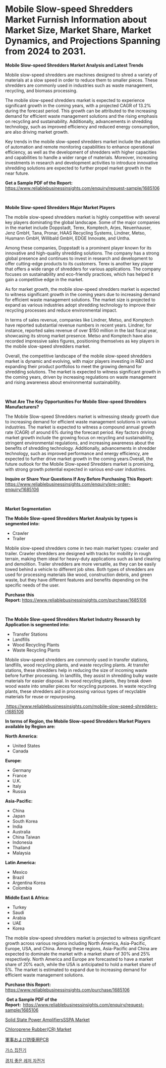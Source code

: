<p><h1>Mobile Slow-speed Shredders Market Furnish Information about Market Size, Market Share, Market Dynamics, and Projections Spanning from 2024 to 2031.</h1></p><p><strong>Mobile Slow-speed Shredders Market Analysis and Latest Trends</strong></p>
<p><p>Mobile slow-speed shredders are machines designed to shred a variety of materials at a slow speed in order to reduce them to smaller pieces. These shredders are commonly used in industries such as waste management, recycling, and biomass processing.</p><p>The mobile slow-speed shredders market is expected to experience significant growth in the coming years, with a projected CAGR of 13.2% during the forecast period. This growth can be attributed to the increasing demand for efficient waste management solutions and the rising emphasis on recycling and sustainability. Additionally, advancements in shredding technology, such as improved efficiency and reduced energy consumption, are also driving market growth.</p><p>Key trends in the mobile slow-speed shredders market include the adoption of automation and remote monitoring capabilities to enhance operational efficiency, as well as the development of shredders with higher capacities and capabilities to handle a wider range of materials. Moreover, increasing investments in research and development activities to introduce innovative shredding solutions are expected to further propel market growth in the near future.</p></p>
<p><strong>Get a Sample PDF of the Report:&nbsp;</strong> <a href="https://www.reliablebusinessinsights.com/enquiry/request-sample/1685106">https://www.reliablebusinessinsights.com/enquiry/request-sample/1685106</a></p>
<p>&nbsp;</p>
<p><strong>Mobile Slow-speed Shredders Major Market Players</strong></p>
<p><p>The mobile slow-speed shredders market is highly competitive with several key players dominating the global landscape. Some of the major companies in the market include Doppstadt, Terex, Komptech, Arjes, Neuenhauser, Jenz GmbH, Tana, Pronar, HAAS Recycling Systems, Lindner, Metso, Husmann GmbH, Willibald GmbH, EDGE Innovate, and Untha.</p><p>Among these companies, Doppstadt is a prominent player known for its innovative and high-quality shredding solutions. The company has a strong global presence and continues to invest in research and development to offer cutting-edge products to its customers. Terex is another key player that offers a wide range of shredders for various applications. The company focuses on sustainability and eco-friendly practices, which has helped it gain a competitive edge in the market.</p><p>As for market growth, the mobile slow-speed shredders market is expected to witness significant growth in the coming years due to increasing demand for efficient waste management solutions. The market size is projected to expand as various industries adopt shredding technology to improve their recycling processes and reduce environmental impact.</p><p>In terms of sales revenue, companies like Lindner, Metso, and Komptech have reported substantial revenue numbers in recent years. Lindner, for instance, reported sales revenue of over $150 million in the last fiscal year, showcasing its strong market presence. Metso and Komptech have also recorded impressive sales figures, positioning themselves as key players in the mobile slow-speed shredders market.</p><p>Overall, the competitive landscape of the mobile slow-speed shredders market is dynamic and evolving, with major players investing in R&D and expanding their product portfolios to meet the growing demand for shredding solutions. The market is expected to witness significant growth in the coming years, driven by increasing regulations on waste management and rising awareness about environmental sustainability.</p></p>
<p>&nbsp;</p>
<p><strong>What Are The Key Opportunities For Mobile Slow-speed Shredders Manufacturers?</strong></p>
<p><p>The Mobile Slow-speed Shredders market is witnessing steady growth due to increasing demand for efficient waste management solutions in various industries. The market is expected to witness a compound annual growth rate (CAGR) of around 6% during the forecast period. Key factors driving market growth include the growing focus on recycling and sustainability, stringent environmental regulations, and increasing awareness about the benefits of shredding technology. Additionally, advancements in shredder technology, such as improved performance and energy efficiency, are expected to further drive market growth in the coming years.Overall, the future outlook for the Mobile Slow-speed Shredders market is promising, with strong growth potential expected in various end-user industries.</p></p>
<p><strong>Inquire or Share Your Questions If Any Before Purchasing This Report:</strong> <a href="https://www.reliablebusinessinsights.com/enquiry/pre-order-enquiry/1685106">https://www.reliablebusinessinsights.com/enquiry/pre-order-enquiry/1685106</a></p>
<p>&nbsp;</p>
<p><strong>Market Segmentation</strong></p>
<p><strong>The Mobile Slow-speed Shredders Market Analysis by types is segmented into:</strong></p>
<p><ul><li>Crawler</li><li>Trailer</li></ul></p>
<p><p>Mobile slow-speed shredders come in two main market types: crawler and trailer. Crawler shredders are designed with tracks for mobility in rough terrain, making them ideal for heavy-duty applications such as land clearing and demolition. Trailer shredders are more versatile, as they can be easily towed behind a vehicle to different job sites. Both types of shredders are used for processing materials like wood, construction debris, and green waste, but they have different features and benefits depending on the specific needs of the user.</p></p>
<p><strong>Purchase this Report:&nbsp;</strong><a href="https://www.reliablebusinessinsights.com/purchase/1685106">https://www.reliablebusinessinsights.com/purchase/1685106</a></p>
<p>&nbsp;</p>
<p><strong>The Mobile Slow-speed Shredders Market Industry Research by Application is segmented into:</strong></p>
<p><ul><li>Transfer Stations</li><li>Landfills</li><li>Wood Recycling Plants</li><li>Waste Recycling Plants</li></ul></p>
<p><p>Mobile slow-speed shredders are commonly used in transfer stations, landfills, wood recycling plants, and waste recycling plants. At transfer stations, these shredders help in reducing the size of incoming waste before further processing. In landfills, they assist in shredding bulky waste materials for easier disposal. In wood recycling plants, they break down wood waste into smaller pieces for recycling purposes. In waste recycling plants, these shredders aid in processing various types of recyclable materials for reuse or repurposing.</p></p>
<p><a href="https://www.reliablebusinessinsights.com/mobile-slow-speed-shredders-r1685106">&nbsp;https://www.reliablebusinessinsights.com/mobile-slow-speed-shredders-r1685106</a></p>
<p><strong>In terms of Region, the Mobile Slow-speed Shredders Market Players available by Region are:</strong></p>
<p>
    <p> <strong> North America: </strong>
        <ul>
            <li>United States</li>
            <li>Canada</li>
        </ul>
        </p> 
    <p> <strong> Europe: </strong>
        <ul>
            <li>Germany</li>
            <li>France</li>
            <li>U.K.</li>
            <li>Italy</li>
            <li>Russia</li>
        </ul>
        </p> 
    <p> <strong> Asia-Pacific: </strong>
        <ul>
            <li>China</li>
            <li>Japan</li>
            <li>South Korea</li>
            <li>India</li>
            <li>Australia</li>
            <li>China Taiwan</li>
            <li>Indonesia</li>
            <li>Thailand</li>
            <li>Malaysia</li>
        </ul>
        </p> 
    <p> <strong> Latin America: </strong>
        <ul>
            <li>Mexico</li>
            <li>Brazil</li>
            <li>Argentina Korea</li>
            <li>Colombia</li>
        </ul>
        </p> 
    <p> <strong> Middle East & Africa: </strong>
        <ul>
            <li>Turkey</li>
            <li>Saudi</li>
            <li>Arabia</li>
            <li>UAE</li>
            <li>Korea</li>
        </ul>
    </p>
    </p>
<p><p>The mobile slow-speed shredders market is projected to witness significant growth across various regions including North America, Asia-Pacific, Europe, USA, and China. Among these regions, Asia-Pacific and China are expected to dominate the market with a market share of 30% and 25% respectively. North America and Europe are forecasted to have a market share of 20% each, while the USA is anticipated to hold a market share of 5%. The market is estimated to expand due to increasing demand for efficient waste management solutions.</p></p>
<p><strong>Purchase this Report: </strong><a href="https://www.reliablebusinessinsights.com/purchase/1685106">https://www.reliablebusinessinsights.com/purchase/1685106</a></p>
<p>&nbsp;<strong>Get a Sample PDF of the Report:&nbsp;&nbsp;</strong><a href="https://www.reliablebusinessinsights.com/enquiry/request-sample/1685106">https://www.reliablebusinessinsights.com/enquiry/request-sample/1685106</a></p>
<p><strong></strong></p>
<p><p><a href="https://issuu.com/reportprime-2/docs/solid-state-power-amplifierssspa-ma_3db85398931ba2">Solid State Power AmplifiersSSPA Market</a></p><p><a href="https://github.com/brenzgnarento/Market-Research-Report-List-2/blob/main/chloroprene-rubbercr-market.md">Chloroprene Rubber(CR) Market</a></p><p><a href="https://github.com/Sophiaard2003/Market-Research-Report-List-2/blob/main/2329754111013.md">軍事および防衛用PCB</a></p><p><a href="https://github.com/garnett961902/Market-Research-Report-List-1/blob/main/6479726105843.md">가스 집진기</a></p><p><a href="https://github.com/Madalyell456456/Market-Research-Report-List-2/blob/main/3750588105842.md">경치 좋은 레저 자전거</a></p></p>